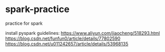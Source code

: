 # spark-practice
practice for spark


install pyspark guidelines:
https://www.aliyun.com/jiaocheng/518293.html
https://blog.csdn.net/funfun0/article/details/77802590
https://blog.csdn.net/u011242657/article/details/53968135



